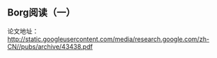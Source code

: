 Borg阅读（一）
-----------
论文地址：http://static.googleusercontent.com/media/research.google.com/zh-CN//pubs/archive/43438.pdf
